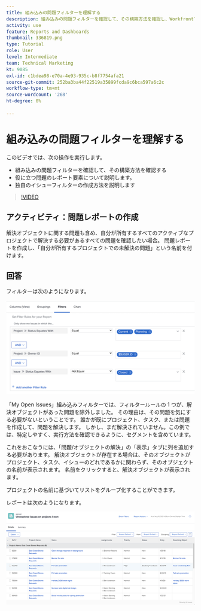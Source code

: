 ```yaml
---
title: 組み込みの問題フィルターを理解する
description: 組み込みの問題フィルターを確認して、その構築方法を確認し、Workfrontで独自の問題フィルターを作成する方法を説明します。
activity: use
feature: Reports and Dashboards
thumbnail: 336819.png
type: Tutorial
role: User
level: Intermediate
team: Technical Marketing
kt: 9085
exl-id: c1bdea98-e70a-4e93-935c-b8f7754afa21
source-git-commit: 252ba3ba44f22519a35899fcda9c6bca597a6c2c
workflow-type: tm+mt
source-wordcount: '268'
ht-degree: 0%

---
```


# 組み込みの問題フィルターを理解する

このビデオでは、次の操作を実行します。

* 組み込みの問題フィルターを確認して、その構築方法を確認する
* 役に立つ問題のレポート要素について説明します。
* 独自のイシューフィルターの作成方法を説明します

>[!VIDEO](https://video.tv.adobe.com/v/336819/?quality=12)

## アクティビティ：問題レポートの作成

解決オブジェクトに関する問題も含め、自分が所有するすべてのアクティブなプロジェクトで解決する必要があるすべての問題を確認したい場合。 問題レポートを作成し、「自分が所有するプロジェクトでの未解決の問題」という名前を付けます。

## 回答

フィルターは次のようになります。

![イシューフィルターを作成する画面の画像](assets/opening-built-in-issue-filters-1.png)

「My Open Issues」組み込みフィルターでは、フィルタールールの 1 つが、解決オブジェクトがあった問題を除外しました。 その理由は、その問題を気にする必要がないということです。 誰かが既にプロジェクト、タスク、または問題を作成して、問題を解決します。 しかし、まだ解決されていません。この例では、特定しやすく、実行方法を確認できるように、セグメントを含めています。

これをおこなうには、「問題/オブジェクトの解決」の「表示」タブに列を追加する必要があります。 解決オブジェクトが存在する場合は、そのオブジェクトがプロジェクト、タスク、イシューのどれであるかに関わらず、そのオブジェクトの名前が表示されます。 名前をクリックすると、解決オブジェクトが表示されます。

プロジェクトの名前に基づいてリストをグループ化することができます。

レポートは次のようになります。

![問題レポートの画像](assets/opening-built-in-issue-filters-2.png)
